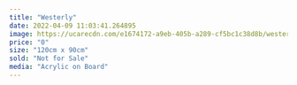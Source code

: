 ```yaml
---
title: "Westerly"
date: 2022-04-09 11:03:41.264895
image: https://ucarecdn.com/e1674172-a9eb-405b-a289-cf5bc1c38d8b/westerly.jpg
price: "0"
size: "120cm x 90cm"
sold: "Not for Sale"
media: "Acrylic on Board"
---
```


